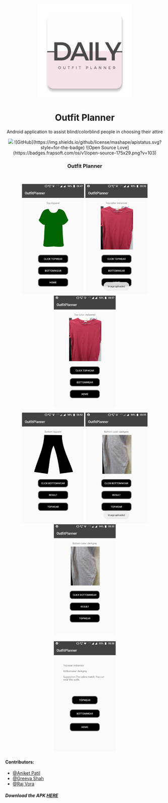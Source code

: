 <p align="center">
  <a href="" rel="noopener">
 <img width=300px src="./Images/logo.png" alt="Outfit-Planner-Logo"></a>
</p>

<h1 align='middle'>Outfit Planner</h1>
<p align='middle' /> Android application to assist blind/colorblind people in choosing their attire


<div align="center">

<p align="middle"><img src="https://img.shields.io/badge/Work-In%20Progress-Green.svg">
![GitHub](https://img.shields.io/github/license/mashape/apistatus.svg?style=for-the-badge)
![Open Source Love](https://badges.frapsoft.com/os/v1/open-source-175x29.png?v=103)

</div>

<div align="center">

<h3> Outfit Planner </h3>
<br>
<p align = "center">
<img src="./Images/Screenshot_Top1.png" height="350px">
<img src="./Images/Screenshot_Top2.png" height="350px">
<img src="./Images/Screenshot_Top3.png" height="350px">
<br>
<br>
<img src="./Images/Screenshot_Bottom1.png" height="350px">
<img src="./Images/Screenshot_Bottom2.png" height="350px">
<img src="./Images/Screenshot_Bottom3.png" height="350px">
<br>
<br>
<img src="./Images/Screenshot_Verdict.png" height="350px">
</p>
</div>

#### Contributors:
- [@Aniket Patil](https://github.com/aniketp319)
- [@Greeva Shah](https://github.com/greevashah)
- [@Raj Vora](https://github.com/raj-vora)

##### Download the APK [HERE](https://drive.google.com/open?id=1bYrZuFSWBl0lN1Km4prO9nU1zDwvXTrR)
